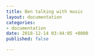 ```yaml
---
title: Ben talking with music
layout: documentation
categories:
- documentation
date: 2018-12-14 03:44:05 +0000
published: false

---
```

